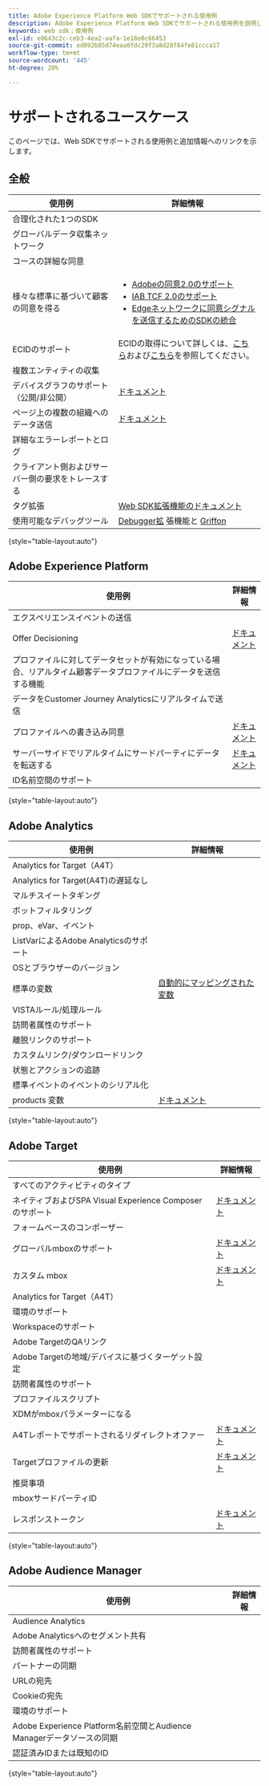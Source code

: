 ```yaml
---
title: Adobe Experience Platform Web SDKでサポートされる使用例
description: Adobe Experience Platform Web SDKでサポートされる使用例を説明します。
keywords: web sdk；使用例
exl-id: e0643c2c-ceb3-4ea2-aafa-1e18e0c66453
source-git-commit: ed092b85d74eaa0fdc29f3a8d28f84fe81ccca17
workflow-type: tm+mt
source-wordcount: '445'
ht-degree: 20%

---
```


# サポートされるユースケース

このページでは、Web SDKでサポートされる使用例と追加情報へのリンクを示します。

## 全般

| 使用例 | 詳細情報 |
| --- | --- |
| 合理化された1つのSDK |  |
| グローバルデータ収集ネットワーク |  |
| コースの詳細な同意 |  |
| 様々な標準に基づいて顧客の同意を得る | <ul><li>[Adobeの同意2.0のサポート](../../landing/governance-privacy-security/consent/adobe/overview.md)</li><li>[IAB TCF 2.0のサポート](../../landing/governance-privacy-security/consent/iab/overview.md)</li><li>[Edgeネットワークに同意シグナルを送信するためのSDKの統合](../../landing/governance-privacy-security/consent/sdk.md)</li></ul> |
| ECIDのサポート | ECIDの取得について詳しくは、[こちら](https://experienceleague.adobe.com/docs/experience-platform/edge/identity/overview.html?lang=en#first-party-identity)および[こちら](https://experienceleague.adobe.com/docs/experience-platform/edge/extension/accessing-the-ecid.html?lang=en#extension)を参照してください。 |
| 複数エンティティの収集 |  |
| デバイスグラフのサポート（公開/非公開） | [ドキュメント](https://experienceleague.adobe.com/docs/analytics/components/cda/device-graph.html?lang=en) |
| ページ上の複数の組織へのデータ送信 | [ドキュメント](./interacting-with-multiple-properties.md) |
| 詳細なエラーレポートとログ |  |
| クライアント側およびサーバー側の要求をトレースする |  |
| タグ拡張 | [Web SDK拡張機能のドキュメント](../../tags/extensions/web/sdk/overview.md) |
| 使用可能なデバッグツール | [Debugger拡](https://experienceleague.adobe.com/docs/debugger-learn/tutorials/experience-platform-debugger/introduction-to-the-experience-platform-debugger.html?lang=en) 張機能と [Griffon](https://aep-sdks.gitbook.io/docs/beta/project-griffon) |

{style=&quot;table-layout:auto&quot;}

## Adobe Experience Platform

| 使用例 | 詳細情報 |
| --- | --- |
| エクスペリエンスイベントの送信 |  |
| Offer Decisioning | [ドキュメント](../personalization/offer-decisioning/offer-decisioning-overview.md) |
| プロファイルに対してデータセットが有効になっている場合、リアルタイム顧客データプロファイルにデータを送信する機能 |  |
| データをCustomer Journey Analyticsにリアルタイムで送信 |  |
| プロファイルへの書き込み同意 | [ドキュメント](../../landing/governance-privacy-security/consent/sdk.md) |
| サーバーサイドでリアルタイムにサードパーティにデータを転送する | [ドキュメント](../../tags/ui/event-forwarding/overview.md) |
| ID名前空間のサポート |  |

{style=&quot;table-layout:auto&quot;}

## Adobe Analytics

| 使用例 | 詳細情報 |
| --- | --- |
| Analytics for Target（A4T） |  |
| Analytics for Target(A4T)の遅延なし |  |
| マルチスイートタギング |  |
| ボットフィルタリング |  |
| prop、eVar、イベント |  |
| ListVarによるAdobe Analyticsのサポート |  |
| OSとブラウザーのバージョン |  |
| 標準の変数 | [自動的にマッピングされた変数](../data-collection/adobe-analytics/automatically-mapped-vars.md) |
| VISTAルール/処理ルール |  |
| 訪問者属性のサポート |  |
| 離脱リンクのサポート |  |
| カスタムリンク/ダウンロードリンク |  |
| 状態とアクションの追跡 |  |
| 標準イベントのイベントのシリアル化 |  |
| products 変数 | [ドキュメント](../data-collection/collect-commerce-data.md#actions-related-to-products) |

{style=&quot;table-layout:auto&quot;}

## Adobe Target

| 使用例 | 詳細情報 |
| --- | --- |
| すべてのアクティビティのタイプ |  |
| ネイティブおよびSPA Visual Experience Composerのサポート | [ドキュメント](../personalization/adobe-target/spa-implementation.md) |
| フォームベースのコンポーザー |  |
| グローバルmboxのサポート | [ドキュメント](../personalization/rendering-personalization-content.md#automatically-rendering-content) |
| カスタム mbox | [ドキュメント](../personalization/rendering-personalization-content.md#manually-rendering-content) |
| Analytics for Target（A4T） |  |
| 環境のサポート |  |
| Workspaceのサポート |  |
| Adobe TargetのQAリンク |  |
| Adobe Targetの地域/デバイスに基づくターゲット設定 |  |
| 訪問者属性のサポート |  |
| プロファイルスクリプト |  |
| XDMがmboxパラメーターになる |  |
| A4Tレポートでサポートされるリダイレクトオファー | [ドキュメント](https://experienceleague.adobe.com/docs/target/using/experiences/offers/offer-redirect.html?lang=en) |
| Targetプロファイルの更新 | [ドキュメント](../personalization/adobe-target/target-overview.md#single-profile-update) |
| 推奨事項 |  |
| mboxサードパーティID |  |
| レスポンストークン | [ドキュメント](../personalization/adobe-target/accessing-response-tokens.md) |

{style=&quot;table-layout:auto&quot;}

## Adobe Audience Manager

| 使用例 | 詳細情報 |
| --- | --- |
| Audience Analytics |  |
| Adobe Analyticsへのセグメント共有 |  |
| 訪問者属性のサポート |  |
| パートナーの同期 |  |
| URLの宛先 |  |
| Cookieの宛先 |  |
| 環境のサポート |  |
| Adobe Experience Platform名前空間とAudience Managerデータソースの同期 |  |
| 認証済みIDまたは既知のID |  |

{style=&quot;table-layout:auto&quot;}
